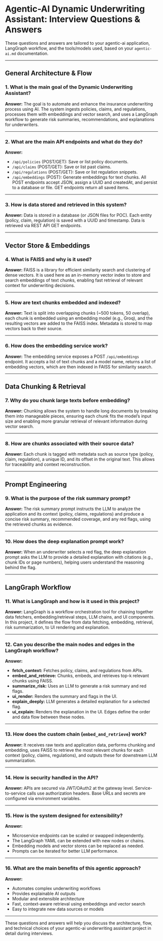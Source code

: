 # Agentic-AI Dynamic Underwriting Assistant: Interview Questions & Answers

These questions and answers are tailored to your agentic-ai application, LangGraph workflow, and the tools/models used, based on your `agentic-ai.md` documentation.

---

## General Architecture & Flow

### 1. What is the main goal of the Dynamic Underwriting Assistant?
**Answer:**
The goal is to automate and enhance the insurance underwriting process using AI. The system ingests policies, claims, and regulations, processes them with embeddings and vector search, and uses a LangGraph workflow to generate risk summaries, recommendations, and explanations for underwriters.

---

### 2. What are the main API endpoints and what do they do?
**Answer:**
- `/api/policies` (POST/GET): Save or list policy documents.
- `/api/claims` (POST/GET): Save or list past claims.
- `/api/regulations` (POST/GET): Save or list regulation snippets.
- `/api/embeddings` (POST): Generate embeddings for text chunks.
All POST endpoints accept JSON, assign a UUID and createdAt, and persist to a database or file. GET endpoints return all saved items.

---

### 3. How is data stored and retrieved in this system?
**Answer:**
Data is stored in a database (or JSON files for POC). Each entity (policy, claim, regulation) is saved with a UUID and timestamp. Data is retrieved via REST API GET endpoints.

---

## Vector Store & Embeddings

### 4. What is FAISS and why is it used?
**Answer:**
FAISS is a library for efficient similarity search and clustering of dense vectors. It is used here as an in-memory vector index to store and search embeddings of text chunks, enabling fast retrieval of relevant context for underwriting decisions.

---

### 5. How are text chunks embedded and indexed?
**Answer:**
Text is split into overlapping chunks (~500 tokens, 50 overlap), each chunk is embedded using an embedding model (e.g., Groq), and the resulting vectors are added to the FAISS index. Metadata is stored to map vectors back to their source.

---

### 6. How does the embedding service work?
**Answer:**
The embedding service exposes a POST `/api/embeddings` endpoint. It accepts a list of text chunks and a model name, returns a list of embedding vectors, which are then indexed in FAISS for similarity search.

---

## Data Chunking & Retrieval

### 7. Why do you chunk large texts before embedding?
**Answer:**
Chunking allows the system to handle long documents by breaking them into manageable pieces, ensuring each chunk fits the model’s input size and enabling more granular retrieval of relevant information during vector search.

---

### 8. How are chunks associated with their source data?
**Answer:**
Each chunk is tagged with metadata such as source type (policy, claim, regulation), a unique ID, and its offset in the original text. This allows for traceability and context reconstruction.

---

## Prompt Engineering

### 9. What is the purpose of the risk summary prompt?
**Answer:**
The risk summary prompt instructs the LLM to analyze the application and its context (policy, claims, regulations) and produce a concise risk summary, recommended coverage, and any red flags, using the retrieved chunks as evidence.

---

### 10. How does the deep explanation prompt work?
**Answer:**
When an underwriter selects a red flag, the deep explanation prompt asks the LLM to provide a detailed explanation with citations (e.g., chunk IDs or page numbers), helping users understand the reasoning behind the flag.

---

## LangGraph Workflow

### 11. What is LangGraph and how is it used in this project?
**Answer:**
LangGraph is a workflow orchestration tool for chaining together data fetchers, embedding/retrieval steps, LLM chains, and UI components. In this project, it defines the flow from data fetching, embedding, retrieval, risk summarization, to UI rendering and explanation.

---

### 12. Can you describe the main nodes and edges in the LangGraph workflow?
**Answer:**
- **fetch_context:** Fetches policy, claims, and regulations from APIs.
- **embed_and_retrieve:** Chunks, embeds, and retrieves top-k relevant chunks using FAISS.
- **summarize_risk:** Uses an LLM to generate a risk summary and red flags.
- **ui_render:** Renders the summary and flags in the UI.
- **explain_deeply:** LLM generates a detailed explanation for a selected flag.
- **ui_explain:** Renders the explanation in the UI.
Edges define the order and data flow between these nodes.

---

### 13. How does the custom chain (`embed_and_retrieve`) work?
**Answer:**
It receives raw texts and application data, performs chunking and embedding, uses FAISS to retrieve the most relevant chunks for each context (policy, claims, regulations), and outputs these for downstream LLM summarization.

---

### 14. How is security handled in the API?
**Answer:**
APIs are secured via JWT/OAuth2 at the gateway level. Service-to-service calls use authorization headers. Base URLs and secrets are configured via environment variables.

---

### 15. How is the system designed for extensibility?
**Answer:**
- Microservice endpoints can be scaled or swapped independently.
- The LangGraph YAML can be extended with new nodes or chains.
- Embedding models and vector stores can be replaced as needed.
- Prompts can be iterated for better LLM performance.

---

### 16. What are the main benefits of this agentic approach?
**Answer:**
- Automates complex underwriting workflows
- Provides explainable AI outputs
- Modular and extensible architecture
- Fast, context-aware retrieval using embeddings and vector search
- Easy to integrate new data sources or models

---

These questions and answers will help you discuss the architecture, flow, and technical choices of your agentic-ai underwriting assistant project in detail during interviews.
